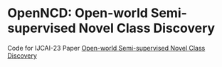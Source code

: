 # OpenNCD: Open-world Semi-supervised Novel Class Discovery
Code for IJCAI-23 Paper [Open-world Semi-supervised Novel Class Discovery](https://arxiv.org/abs/2305.13095)
